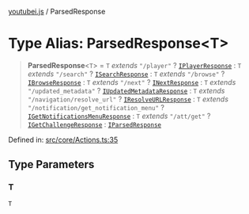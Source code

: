 [youtubei.js](../README.md) / ParsedResponse

# Type Alias: ParsedResponse\<T\>

> **ParsedResponse**\<`T`\> = `T` *extends* `"/player"` ? [`IPlayerResponse`](IPlayerResponse.md) : `T` *extends* `"/search"` ? [`ISearchResponse`](ISearchResponse.md) : `T` *extends* `"/browse"` ? [`IBrowseResponse`](IBrowseResponse.md) : `T` *extends* `"/next"` ? [`INextResponse`](INextResponse.md) : `T` *extends* `"/updated_metadata"` ? [`IUpdatedMetadataResponse`](IUpdatedMetadataResponse.md) : `T` *extends* `"/navigation/resolve_url"` ? [`IResolveURLResponse`](IResolveURLResponse.md) : `T` *extends* `"/notification/get_notification_menu"` ? [`IGetNotificationsMenuResponse`](IGetNotificationsMenuResponse.md) : `T` *extends* `"/att/get"` ? [`IGetChallengeResponse`](IGetChallengeResponse.md) : [`IParsedResponse`](../interfaces/IParsedResponse.md)

Defined in: [src/core/Actions.ts:35](https://github.com/LuanRT/YouTube.js/blob/41b810629b3dc2bbebfa322c0c452c3f7303e993/src/core/Actions.ts#L35)

## Type Parameters

### T

`T`
